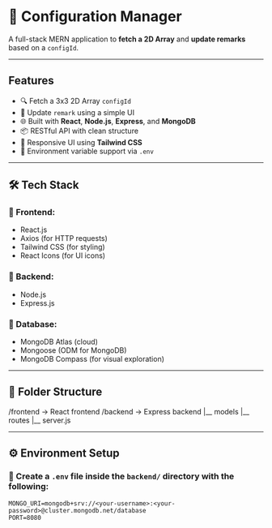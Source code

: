 # 🧩 Configuration Manager

A full-stack MERN application to **fetch a 2D Array** and **update remarks** based on a `configId`.

---

##  Features

- 🔍 Fetch a 3x3 2D Array `configId`
- 📝 Update `remark` using a simple UI
- 🌐 Built with **React**, **Node.js**, **Express**, and **MongoDB**
- 📦 RESTful API with clean structure
- 🎨 Responsive UI using **Tailwind CSS**
- 🔐 Environment variable support via `.env`

---

## 🛠️ Tech Stack

### 🔹 Frontend:
- React.js
- Axios (for HTTP requests)
- Tailwind CSS (for styling)
- React Icons (for UI icons)

### 🔹 Backend:
- Node.js
- Express.js

### 🔹 Database:
- MongoDB Atlas (cloud)
- Mongoose (ODM for MongoDB)
- MongoDB Compass (for visual exploration)

---

## 📁 Folder Structure

/frontend → React frontend
/backend → Express backend
|__ models
|__ routes
|__ server.js

---

## ⚙️ Environment Setup

### 🔐 Create a `.env` file inside the `backend/` directory with the following:

```
MONGO_URI=mongodb+srv://<your-username>:<your-password>@cluster.mongodb.net/database
PORT=8080

